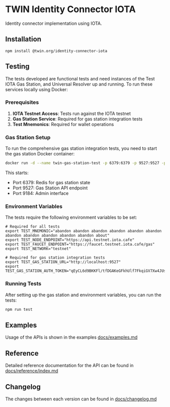 # TWIN Identity Connector IOTA

Identity connector implementation using IOTA.

## Installation

```shell
npm install @twin.org/identity-connector-iota
```

## Testing

The tests developed are functional tests and need instances of the Test IOTA Gas Station, and Universal Resolver up and running. To run these services locally using Docker:

### Prerequisites

1. **IOTA Testnet Access**: Tests run against the IOTA testnet
2. **Gas Station Service**: Required for gas station integration tests
3. **Test Mnemonics**: Required for wallet operations

### Gas Station Setup

To run the comprehensive gas station integration tests, you need to start the gas station Docker container:

```sh
docker run -d --name twin-gas-station-test -p 6379:6379 -p 9527:9527 -p 9184:9184 twinfoundation/twin-gas-station-test:latest
```

This starts:

- Port 6379: Redis for gas station state
- Port 9527: Gas Station API endpoint
- Port 9184: Admin interface

### Environment Variables

The tests require the following environment variables to be set:

```shell
# Required for all tests
export TEST_MNEMONIC="abandon abandon abandon abandon abandon abandon abandon abandon abandon abandon abandon about"
export TEST_NODE_ENDPOINT="https://api.testnet.iota.cafe"
export TEST_FAUCET_ENDPOINT="https://faucet.testnet.iota.cafe/gas"
export TEST_NETWORK="testnet"

# Required for gas station integration tests
export TEST_GAS_STATION_URL="http://localhost:9527"
export TEST_GAS_STATION_AUTH_TOKEN="qEyCL6d9BKKFl/tfDGAKeGFkhUlf7FkqiGV7Xw4JUsI="
```

### Running Tests

After setting up the gas station and environment variables, you can run the tests:

```sh
npm run test
```

## Examples

Usage of the APIs is shown in the examples [docs/examples.md](docs/examples.md)

## Reference

Detailed reference documentation for the API can be found in [docs/reference/index.md](docs/reference/index.md)

## Changelog

The changes between each version can be found in [docs/changelog.md](docs/changelog.md)
